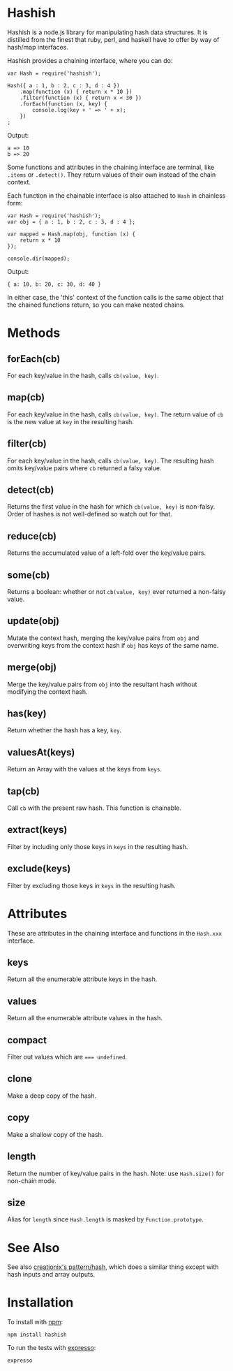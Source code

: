 Hashish
=======

Hashish is a node.js library for manipulating hash data structures.
It is distilled from the finest that ruby, perl, and haskell have to offer by
way of hash/map interfaces.

Hashish provides a chaining interface, where you can do:

    var Hash = require('hashish');
    
    Hash({ a : 1, b : 2, c : 3, d : 4 })
        .map(function (x) { return x * 10 })
        .filter(function (x) { return x < 30 })
        .forEach(function (x, key) {
            console.log(key + ' => ' + x);
        })
    ;
    
Output:

    a => 10
    b => 20

Some functions and attributes in the chaining interface are terminal, like
`.items` or `.detect()`. They return values of their own instead of the chain
context.

Each function in the chainable interface is also attached to `Hash` in chainless
form:

    var Hash = require('hashish');
    var obj = { a : 1, b : 2, c : 3, d : 4 };
    
    var mapped = Hash.map(obj, function (x) {
        return x * 10
    });
    
    console.dir(mapped);

Output:

    { a: 10, b: 20, c: 30, d: 40 }

In either case, the 'this' context of the function calls is the same object that
the chained functions return, so you can make nested chains.

Methods
=======

forEach(cb)
-----------

For each key/value in the hash, calls `cb(value, key)`.

map(cb)
-------

For each key/value in the hash, calls `cb(value, key)`.
The return value of `cb` is the new value at `key` in the resulting hash.

filter(cb)
----------

For each key/value in the hash, calls `cb(value, key)`.
The resulting hash omits key/value pairs where `cb` returned a falsy value.

detect(cb)
----------

Returns the first value in the hash for which `cb(value, key)` is non-falsy.
Order of hashes is not well-defined so watch out for that.

reduce(cb)
----------

Returns the accumulated value of a left-fold over the key/value pairs.

some(cb)
--------

Returns a boolean: whether or not `cb(value, key)` ever returned a non-falsy
value.

update(obj)
-----------

Mutate the context hash, merging the key/value pairs from `obj` and overwriting
keys from the context hash if `obj` has keys of the same name.

merge(obj)
----------

Merge the key/value pairs from `obj` into the resultant hash without modifying
the context hash.

has(key)
--------

Return whether the hash has a key, `key`.

valuesAt(keys)
--------------

Return an Array with the values at the keys from `keys`.

tap(cb)
-------

Call `cb` with the present raw hash.
This function is chainable.

extract(keys)
-------------

Filter by including only those keys in `keys` in the resulting hash.

exclude(keys)
-------------

Filter by excluding those keys in `keys` in the resulting hash.

Attributes
==========

These are attributes in the chaining interface and functions in the `Hash.xxx`
interface.

keys
----

Return all the enumerable attribute keys in the hash.

values
------

Return all the enumerable attribute values in the hash.

compact
-------

Filter out values which are `=== undefined`.

clone
-----

Make a deep copy of the hash.

copy
----

Make a shallow copy of the hash.

length
------

Return the number of key/value pairs in the hash.
Note: use `Hash.size()` for non-chain mode.

size
----

Alias for `length` since `Hash.length` is masked by `Function.prototype`.

See Also
========

See also [creationix's pattern/hash](http://github.com/creationix/pattern),
which does a similar thing except with hash inputs and array outputs.

Installation
============

To install with [npm](http://github.com/isaacs/npm):
 
    npm install hashish

To run the tests with [expresso](http://github.com/visionmedia/expresso):

    expresso
